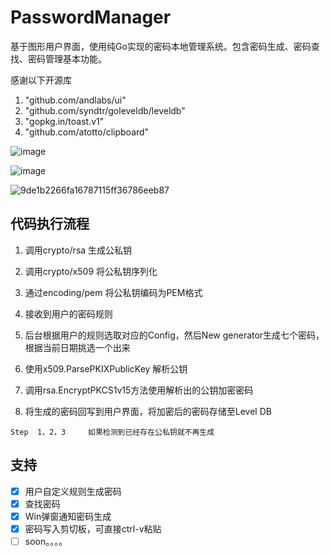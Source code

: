 # PasswordManager
基于图形用户界面，使用纯Go实现的密码本地管理系统。包含密码生成、密码查找、密码管理基本功能。

感谢以下开源库
1. "github.com/andlabs/ui"
2. "github.com/syndtr/goleveldb/leveldb"
3. "gopkg.in/toast.v1"
4. "github.com/atotto/clipboard"

![image](https://user-images.githubusercontent.com/47343901/205073399-66f68628-4cf2-42a6-8ad7-c05f84145011.png)


![image](https://user-images.githubusercontent.com/47343901/205073447-525120dd-6f55-40be-9c7f-523a9c8c1312.png)


![9de1b2266fa16787115ff36786eeb87](https://user-images.githubusercontent.com/47343901/205430237-35079219-0623-4362-aa5c-0acba2a5adde.png)



## 代码执行流程

1. 调用crypto/rsa 生成公私钥
   
2. 调用crypto/x509 将公私钥序列化    
                                                           
3. 通过encoding/pem 将公私钥编码为PEM格式
   
4. 接收到用户的密码规则
   
5. 后台根据用户的规则选取对应的Config，然后New generator生成七个密码，根据当前日期挑选一个出来
   
6. 使用x509.ParsePKIXPublicKey 解析公钥
   
7. 调用rsa.EncryptPKCS1v15方法使用解析出的公钥加密密码
   
8. 将生成的密码回写到用户界面，将加密后的密码存储至Level DB


`Step  1，2，3     如果检测到已经存在公私钥就不再生成`


## 支持
- [x] 用户自定义规则生成密码
- [x] 查找密码
- [x] Win弹窗通知密码生成
- [x] 密码写入剪切板，可直接ctrl-v粘贴
- [ ] soon。。。。
